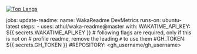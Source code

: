 [![Top Langs](https://github-readme-stats.vercel.app/api/top-langs/?username=KERRCAM&hide=CMake,Makefile)](https://github.com/anuraghazra/github-readme-stats)

<!---[![KERRCAM's GitHub stats](https://github-readme-stats.vercel.app/api?username=KERRCAM&show_icons=true&theme=radical)](https://github.com/anuraghazra/github-readme-stats) 

name: Waka Readme

on:
  workflow_dispatch: # for manual workflow trigger
  schedule:
    - cron: "0 0 * * *" # runs at every 12AM UTC 

<!--START_SECTION:waka-->
<!--END_SECTION:waka-->

jobs:
  update-readme:
    name: WakaReadme DevMetrics
    runs-on: ubuntu-latest
    steps:
      - uses: athul/waka-readme@master
        with:
          WAKATIME_API_KEY: ${{ secrets.WAKATIME_API_KEY }}
          # following flags are required, only if this is not on
          # profile readme, remove the leading `#` to use them
          #GH_TOKEN: ${{ secrets.GH_TOKEN }}
          #REPOSITORY: <gh_username/gh_username>

